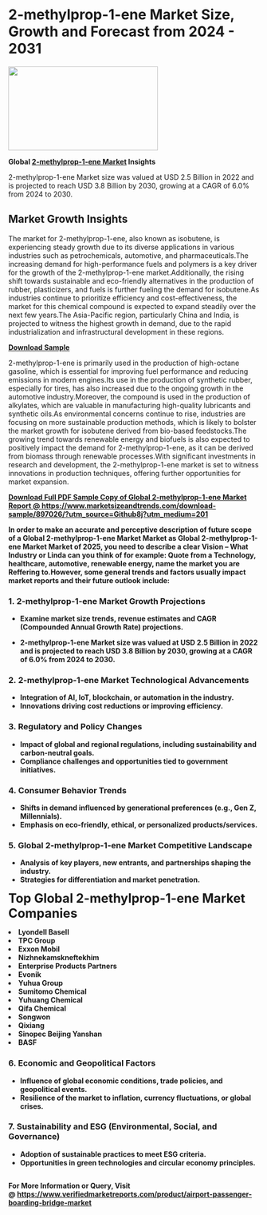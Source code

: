 <H1>2-methylprop-1-ene Market Size, Growth and Forecast from 2024 - 2031</H1><img class="aligncenter size-medium wp-image-584254" src="https://thirdeyenews.in/wp-content/uploads/2024/09/Global-Market-Research-300x168.jpeg" alt="" width="300" height="168" /><p><strong>Global&nbsp;<a href="https://www.marketsizeandtrends.com/download-sample/897026/?utm_source=Github8j?utm_medium=201">2-methylprop-1-ene Market</a> Insights</strong></p><p>2-methylprop-1-ene Market size was valued at USD 2.5 Billion in 2022 and is projected to reach USD 3.8 Billion by 2030, growing at a CAGR of 6.0% from 2024 to 2030.</p><p><h2>Market Growth Insights</h2> <p>The market for 2-methylprop-1-ene, also known as isobutene, is experiencing steady growth due to its diverse applications in various industries such as petrochemicals, automotive, and pharmaceuticals.The increasing demand for high-performance fuels and polymers is a key driver for the growth of the 2-methylprop-1-ene market.Additionally, the rising shift towards sustainable and eco-friendly alternatives in the production of rubber, plasticizers, and fuels is further fueling the demand for isobutene.As industries continue to prioritize efficiency and cost-effectiveness, the market for this chemical compound is expected to expand steadily over the next few years.The Asia-Pacific region, particularly China and India, is projected to witness the highest growth in demand, due to the rapid industrialization and infrastructural development in these regions.</p> <p><strong><a href="#">Download Sample</a></strong></p> <p>2-methylprop-1-ene is primarily used in the production of high-octane gasoline, which is essential for improving fuel performance and reducing emissions in modern engines.Its use in the production of synthetic rubber, especially for tires, has also increased due to the ongoing growth in the automotive industry.Moreover, the compound is used in the production of alkylates, which are valuable in manufacturing high-quality lubricants and synthetic oils.As environmental concerns continue to rise, industries are focusing on more sustainable production methods, which is likely to bolster the market growth for isobutene derived from bio-based feedstocks.The growing trend towards renewable energy and biofuels is also expected to positively impact the demand for 2-methylprop-1-ene, as it can be derived from biomass through renewable processes.With significant investments in research and development, the 2-methylprop-1-ene market is set to witness innovations in production techniques, offering further opportunities for market expansion.</p> <p><strong><a href="#"></p><p><span class=""><strong>Download Full PDF Sample Copy of Global 2-methylprop-1-ene Market Report</strong> @ <a href="https://www.marketsizeandtrends.com/download-sample/897026/?utm_source=Github8j?utm_medium=201" target="_blank">https://www.marketsizeandtrends.com/download-sample/897026/?utm_source=Github8j?utm_medium=201</a></span></p><p>In order to make an accurate and perceptive description of future scope of a Global&nbsp;2-methylprop-1-ene Market Market as Global&nbsp;2-methylprop-1-ene Market Market of 2025, you need to describe a clear Vision &ndash; What Industry or Linda can you think of for example: Quote from a Technology, healthcare, automotive, renewable energy, name the market you are Reffering to.However, some general trends and factors usually impact market reports and their future outlook include:</p><h3>1.&nbsp;<strong>2-methylprop-1-ene Market Growth Projections</strong></h3><ul><li>Examine market size trends, revenue estimates and CAGR (Compounded Annual Growth Rate) projections.</li><li><p>2-methylprop-1-ene Market size was valued at USD 2.5 Billion in 2022 and is projected to reach USD 3.8 Billion by 2030, growing at a CAGR of 6.0% from 2024 to 2030.</p></li></ul><h3>2.&nbsp;<strong>2-methylprop-1-ene Market Technological Advancements</strong></h3><ul><li>Integration of AI, IoT, blockchain, or automation in the industry.</li><li>Innovations driving cost reductions or improving efficiency.</li></ul><h3>3.&nbsp;<strong>Regulatory and Policy Changes</strong></h3><ul><li>Impact of global and regional regulations, including sustainability and carbon-neutral goals.</li><li>Compliance challenges and opportunities tied to government initiatives.</li></ul><h3>4.&nbsp;<strong>Consumer Behavior Trends</strong></h3><ul><li>Shifts in demand influenced by generational preferences (e.g., Gen Z, Millennials).</li><li>Emphasis on eco-friendly, ethical, or personalized products/services.</li></ul><h3>5.&nbsp;<strong>Global 2-methylprop-1-ene Market Competitive Landscape</strong></h3><ul><li>Analysis of key players, new entrants, and partnerships shaping the industry.</li><li>Strategies for differentiation and market penetration.</li></ul><p data-pm-slice="1 1 []"><span style="color: inherit; font-family: inherit; font-size: 25px;">Top Global 2-methylprop-1-ene Market Companies</span></p><div class="" data-test-id=""><p><li>Lyondell Basell</li><li> TPC Group</li><li> Exxon Mobil</li><li> Nizhnekamskneftekhim</li><li> Enterprise Products Partners</li><li> Evonik</li><li> Yuhua Group</li><li> Sumitomo Chemical</li><li> Yuhuang Chemical</li><li> Qifa Chemical</li><li> Songwon</li><li> Qixiang</li><li> Sinopec Beijing Yanshan</li><li> BASF</li></p></div><h3>6.&nbsp;<strong>Economic and Geopolitical Factors</strong></h3><ul><li>Influence of global economic conditions, trade policies, and geopolitical events.</li><li>Resilience of the market to inflation, currency fluctuations, or global crises.</li></ul><h3>7.&nbsp;<strong>Sustainability and ESG (Environmental, Social, and Governance)</strong></h3><ul><li>Adoption of sustainable practices to meet ESG criteria.</li><li>Opportunities in green technologies and circular economy principles.</li></ul><h2><strong style="font-size: 14px;">For More Information or Query, Visit @&nbsp;</strong><a style="background-color: #ffffff; font-size: 14px;" href="https://www.marketsizeandtrends.com/report/2-methylprop-1-ene-market/" target="_blank">https://www.verifiedmarketreports.com/product/airport-passenger-boarding-bridge-market</a></h2>
